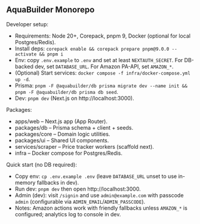 ## AquaBuilder Monorepo

Developer setup:

- Requirements: Node 20+, Corepack, pnpm 9, Docker (optional for local Postgres/Redis).
- Install deps: `corepack enable && corepack prepare pnpm@9.0.0 --activate && pnpm i`
- Env: copy `.env.example` to `.env` and set at least `NEXTAUTH_SECRET`. For DB-backed dev, set `DATABASE_URL`. For Amazon PA-API, set `AMAZON_*`.
- (Optional) Start services: `docker compose -f infra/docker-compose.yml up -d`.
- Prisma: `pnpm -F @aquabuilder/db prisma migrate dev --name init && pnpm -F @aquabuilder/db prisma db seed`.
- Dev: `pnpm dev` (Next.js on http://localhost:3000).

Packages:

- apps/web – Next.js app (App Router).
- packages/db – Prisma schema + client + seeds.
- packages/core – Domain logic utilities.
- packages/ui – Shared UI components.
- services/scraper – Price tracker workers (scaffold next).
- infra – Docker compose for Postgres/Redis.

Quick start (no DB required):

- Copy env: `cp .env.example .env` (leave `DATABASE_URL` unset to use in-memory fallbacks in dev).
- Run dev: `pnpm dev` then open http://localhost:3000.
- Admin (dev): visit `/signin` and use `admin@example.com` with passcode `admin` (configurable via `ADMIN_EMAIL`/`ADMIN_PASSCODE`).
- Notes: Amazon actions work with friendly fallbacks unless `AMAZON_*` is configured; analytics log to console in dev.
